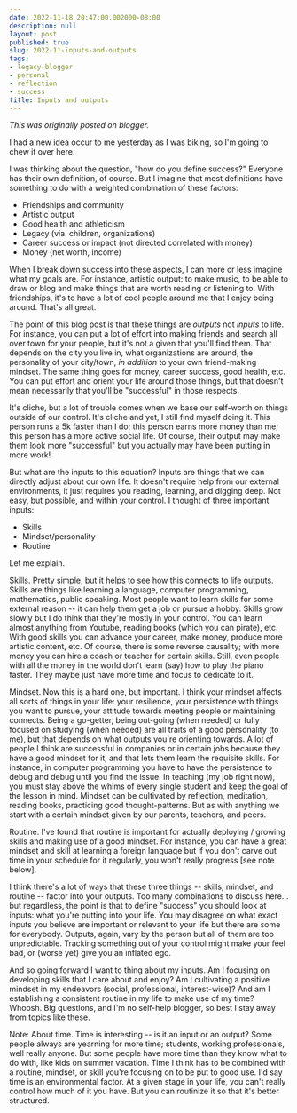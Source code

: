 ```yaml
---
date: 2022-11-18 20:47:00.002000-08:00
description: null
layout: post
published: true
slug: 2022-11-inputs-and-outputs
tags:
- legacy-blogger
- personal
- reflection
- success
title: Inputs and outputs
---
```



*This was originally posted on blogger.*

I had a new idea occur to me yesterday as I was biking, so I'm going to chew it over here.

I was thinking about the question, "how do you define success?" Everyone has their own definition, of course. But I imagine that most definitions have something to do with a weighted combination of these factors:

* Friendships and community
* Artistic output
* Good health and athleticism
* Legacy (via. children, organizations)
* Career success or impact (not directed correlated with money)
* Money (net worth, income)

When I break down success into these aspects, I can more or less imagine what my goals are. For instance, artistic output: to make music, to be able to draw or blog and make things that are worth reading or listening to. With friendships, it's to have a lot of cool people around me that I enjoy being around. That's all great.  


The point of this blog post is that these things are *outputs* not *inputs* to life. For instance, you can put a lot of effort into making friends and search all over town for your people, but it's not a given that you'll find them. That depends on the city you live in, what organizations are around, the personality of your city/town, *in addition* to your own friend-making mindset. The same thing goes for money, career success, good health, etc. You can put effort and orient your life around those things, but that doesn't mean necessarily that you'll be "successful" in those respects.

It's cliche, but a lot of trouble comes when we base our self-worth on things outside of our control. It's cliche and yet, I still find myself doing it. This person runs a 5k faster than I do; this person earns more money than me; this person has a more active social life. Of course, their output may make them look more "successful" but you actually may have been putting in more work!

But what are the inputs to this equation? Inputs are things that we can directly adjust about our own life. It doesn't require help from our external environments, it just requires you reading, learning, and digging deep. Not easy, but possible, and within your control. I thought of three important inputs:

* Skills
* Mindset/personality
* Routine

Let me explain.

Skills. Pretty simple, but it helps to see how this connects to life outputs. Skills are things like learning a language, computer programming, mathematics, public speaking. Most people want to learn skills for some external reason -- it can help them get a job or pursue a hobby. Skills grow slowly but I do think that they're mostly in your control. You can learn almost anything from Youtube, reading books (which you can pirate), etc. With good skills you can advance your career, make money, produce more artistic content, etc. Of course, there is some reverse causality; with more money you can hire a coach or teacher for certain skills. Still, even people with all the money in the world don't learn (say) how to play the piano faster. They maybe just have more time and focus to dedicate to it.

Mindset. Now this is a hard one, but important. I think your mindset affects all sorts of things in your life: your resilience, your persistence with things you want to pursue, your attitude towards meeting people or maintaining connects. Being a go-getter, being out-going (when needed) or fully focused on studying (when needed) are all traits of a good personality (to me), but that depends on what outputs you're orienting towards. A lot of people I think are successful in companies or in certain jobs because they have a good mindset for it, and that lets them learn the requisite skills. For instance, in computer programming you have to have the persistence to debug and debug until you find the issue. In teaching (my job right now), you must stay above the whims of every single student and keep the goal of the lesson in mind. Mindset can be cultivated by reflection, meditation, reading books, practicing good thought-patterns. But as with anything we start with a certain mindset given by our parents, teachers, and peers.

Routine. I've found that routine is important for actually deploying / growing skills and making use of a good mindset. For instance, you can have a great mindset and skill at learning a foreign language but if you don't carve out time in your schedule for it regularly, you won't really progress [see note below].  


I think there's a lot of ways that these three things -- skills, mindset, and routine -- factor into your outputs. Too many combinations to discuss here... but regardless, the point is that to define "success" you should look at inputs: what you're putting into your life. You may disagree on what exact inputs you believe are important or relevant to your life but there are some for everybody. Outputs, again, vary by the person but all of them are too unpredictable. Tracking something out of your control might make your feel bad, or (worse yet) give you an inflated ego.  


And so going forward I want to thing about my inputs. Am I focusing on developing skills that I care about and enjoy? Am I cultivating a positive mindset in my endeavors (social, professional, interest-wise)? And am I establishing a consistent routine in my life to make use of my time? Whoosh. Big questions, and I'm no self-help blogger, so best I stay away from topics like these.  


Note: About time. Time is interesting -- is it an input or an output? Some people always are yearning for more time; students, working professionals, well really anyone. But some people have more time than they know what to do with, like kids on summer vacation. Time I think has to be combined with a routine, mindset, or skill you're focusing on to be put to good use. I'd say time is an environmental factor. At a given stage in your life, you can't really control how much of it you have. But you can routinize it so that it's better structured.  


